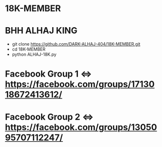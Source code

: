 # 18K-MEMBER
# BHH ALHAJ KING

- git clone https://github.com/DARK-ALHAJ-404/18K-MEMBER.git
- cd 18K-MEMBER
- python ALHAJ-18K.py

# Facebook Group 1 <=> https://facebook.com/groups/1713018672413612/
# Facebook Group 2 <=> https://facebook.com/groups/1305095707112247/
